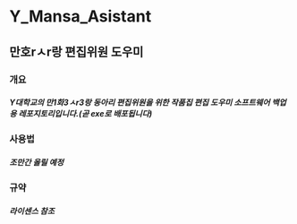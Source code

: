 # Y_Mansa_Asistant
## 만호rㅅr랑 편집위원 도우미
### 개요
##### Y대학교의 만1화3ㅅr3랑 동아리 편집위원을 위한 작품집 편집 도우미 소프트웨어 백업용 레포지토리입니다.(곧 exe로 배포됩니다)
### 사용법
##### 조만간 올릴 예정
### 규약
##### 라이센스 참조
